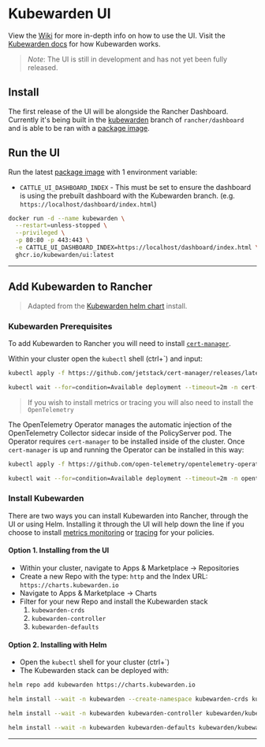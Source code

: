 # Kubewarden UI

View the [Wiki](https://github.com/kubewarden/ui/wiki) for more in-depth info on how to use the UI. Visit the [Kubewarden docs](https://docs.kubewarden.io/introduction.html) for how Kubewarden works.

> _Note_: The UI is still in development and has not yet been fully released.

## Install

The first release of the UI will be alongside the Rancher Dashboard. Currently it's being built in the [kubewarden](https://github.com/rancher/dashboard/tree/kubewarden) branch of `rancher/dashboard` and is able to be ran with a [package image](https://github.com/kubewarden/ui/pkgs/container/ui).

## Run the UI

Run the latest [package image](https://github.com/kubewarden/ui/pkgs/container/ui) with 1 environment variable:

- `CATTLE_UI_DASHBOARD_INDEX` - This must be set to ensure the dashboard is using the prebuilt dashboard with the Kubewarden branch. (e.g. `https://localhost/dashboard/index.html`)

```sh
docker run -d --name kubewarden \
  --restart=unless-stopped \
  --privileged \
  -p 80:80 -p 443:443 \
  -e CATTLE_UI_DASHBOARD_INDEX=https://localhost/dashboard/index.html \
  ghcr.io/kubewarden/ui:latest
```

---

## Add Kubewarden to Rancher

> Adapted from the [Kubewarden helm chart](https://charts.kubewarden.io/) install.

### **Kubewarden Prerequisites**

To add Kubewarden to Rancher you will need to install [`cert-manager`](https://cert-manager.io/docs/installation/).


Within your cluster open the `kubectl` shell (ctrl+\`) and input:

```sh
kubectl apply -f https://github.com/jetstack/cert-manager/releases/latest/download/cert-manager.yaml

kubectl wait --for=condition=Available deployment --timeout=2m -n cert-manager --all
```

> If you wish to install metrics or tracing you will also need to install the `OpenTelemetry`

The OpenTelemetry Operator manages the automatic injection of the OpenTelemetry Collector sidecar inside of the PolicyServer pod. The Operator requires `cert-manager` to be installed inside of the cluster. Once `cert-manager` is up and running the Operator can be installed in this way:

```sh
kubectl apply -f https://github.com/open-telemetry/opentelemetry-operator/releases/latest/download/opentelemetry-operator.yaml

kubectl wait --for=condition=Available deployment --timeout=2m -n opentelemetry-operator-system --all
```

### **Install Kubewarden**

There are two ways you can install Kubewarden into Rancher, through the UI or using Helm. Installing it through the UI will help down the line if you choose to install [metrics monitoring](#enabling-metrics) or [tracing](#enabling-tracing) for your policies.

#### Option 1. Installing from the UI

- Within your cluster, navigate to Apps & Marketplace -> Repositories
- Create a new Repo with the type: `http` and the Index URL: `https://charts.kubewarden.io`
- Navigate to Apps & Marketplace -> Charts
- Filter for your new Repo and install the Kubewarden stack
  1. `kubewarden-crds`
  2. `kubewarden-controller`
  3. `kubewarden-defaults`

#### Option 2. Installing with Helm

- Open the `kubectl` shell for your cluster (ctrl+\`)
- The Kubewarden stack can be deployed with:

```sh
helm repo add kubewarden https://charts.kubewarden.io

helm install --wait -n kubewarden --create-namespace kubewarden-crds kubewarden/kubewarden-crds

helm install --wait -n kubewarden kubewarden-controller kubewarden/kubewarden-controller

helm install --wait -n kubewarden kubewarden-defaults kubewarden/kubewarden-defaults
```
---
